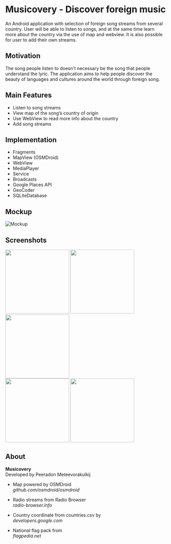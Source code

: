 # Musicovery - Discover foreign music

An Android application with selection of foreign song streams from several country. User will be able to listen to songs, and at the same time learn more about the country via the use of map and webview.
It is also possible for user to add their own streams.

## Motivation

The song people listen to doesn't necessary be the song that people understand the lyric. The application aims to help people discover the beauty of languages and cultures around the world through foreign song.

## Main Features

* Listen to song streams
* View map of the song’s country of origin
* Use WebView to read more info about the country
* Add song streams

## Implementation

* Fragments
* MapView (OSMDroid)
* WebView
* MediaPlayer
* Service
* Broadcasts
* Google Places API
* GeoCoder
* SQLiteDatabase

## Mockup

![Mockup](http://i.imgur.com/de6PtMG.png)

## Screenshots

<img src="http://i.imgur.com/dG8sfOw.png" width=200>   <img src="http://i.imgur.com/eBw3rV6.png" width=200>   <img src="http://i.imgur.com/umC7WgA.png" width=200>
<br>
<img src="http://i.imgur.com/oN8LfOf.png" width=200>   <img src="http://i.imgur.com/dLzqj5c.png" width=200>

## About

<b>Musicovery</b><br>
Developed by
Peeradon Meteevorakulkij

* Map powered by OSMDroid
<br><i>github.com/osmdroid/osmdroid</i>

* Radio streams from Radio Browser
<br><i>radio-browser.info</i>

* Country coordinate from countries.csv by
<br><i>developers.google.com</i>

* National flag pack from
<br><i>flagpedia.net</i>
